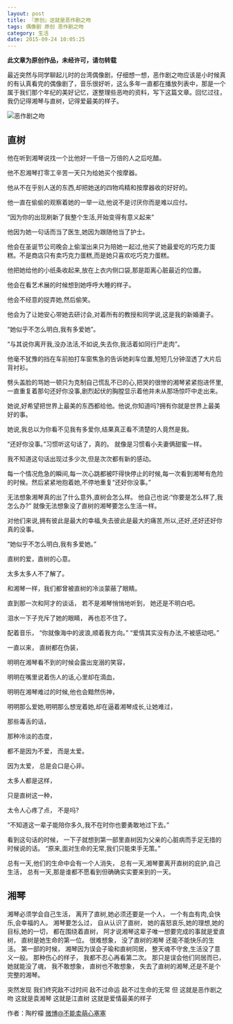 ```yaml
---
layout: post
title: 『原创』这就是恶作剧之吻
tags: 偶像剧 原创 恶作剧之吻
category: 生活
date: 2015-09-24 10:05:25
---
```


**此文章为原创作品，未经许可，请勿转载**

最近突然与同学聊起儿时的台湾偶像剧，仔细想一想，恶作剧之吻应该是小时候真的有认真看完的偶像剧了，音乐很好听，这么多年一直都在播放列表中，那是一个属于我们那个年纪的美好记忆，遂整理些恶吻的资料，写下这篇文章。回忆过往，我仍记得湘琴与直树，记得爱最美的样子。

![恶作剧之吻](http://7xlkoc.com1.z0.glb.clouddn.com/ezj.jpeg)

## 直树

他在听到湘琴说找一个比他好一千倍一万倍的人之后吃醋。

他不忍湘琴打零工辛苦一天只为给她买个按摩器。

他从不在乎别人送的东西,却把她送的四物鸡精和按摩器收的好好的。

他一直在偷偷的观察着她的一举一动,他说不是讨厌你而是难以应付。

“因为你的出现刷新了我整个生活,开始变得有意义起来”

他因为她一句话而当了医生,她因为跟随他当了护士。

他会在圣诞节公司晚会上偷溜出来只为陪她一起过,他买了她最爱吃的巧克力蛋糕。不是商店只有卖巧克力蛋糕,而是她只喜欢吃巧克力蛋糕。

他把她给他的小纸条收起来,放在上衣内侧口袋,那是距离心脏最近的位置。

他会在看艺术展的时候想到她呼呼大睡的样子。

他会不经意的捉弄她,然后偷笑。

他会为了让她安心带她去研讨会,对着所有的教授和同学说,这是我的新婚妻子。

“她似乎不怎么明白,我有多爱她”。

“与其说你离开我,没办法活,不如说,失去你,我活着如同行尸走肉”。

他毫不犹豫的挡在车前拍打车窗焦急的告诉她刹车位置,短短几分钟湿透了大片后背衬衫。

劈头盖脸的骂她一顿只为克制自己慌乱不已的心,把哭的很惨的湘琴紧紧抱进怀里,一直重复着那句还好你没事,剧烈起伏的胸膛显示着他并未从那场惊吓中走出来。

她说,好希望把世界上最美的东西都给他。他说,你知道吗?拥有你就是世界上最美好的事。

她说,我总以为你看不见我有多爱你,结果真正看不清楚的人竟然是我。

“还好你没事。”习惯听这句话了，真的。
就像是习惯看小夫妻俩甜蜜一样。

我不知道这句话出现过多少次,但是次次都有新的感动。

每一个情况危急的瞬间,每一次心跳都被吓得快停止的时候,每一次看到湘琴有危险的时候。然后紧紧地抱着她,不停地重复“还好你没事。”

无法想象湘琴真的出了什么意外,直树会怎么样。
他自己也说:“你要是怎么样了,我怎么办?”
就像无法想象没了直树的湘琴要怎么生活一样。

对他们来说,拥有彼此是最大的幸福,失去彼此是最大的痛苦,所以,还好,还好还好你真的没事。

“她似乎不怎么明白,我有多爱她。”

直树的爱，直树的心意。

太多太多人不了解了。

和湘琴一样，我们都曾被直树的冷淡蒙蔽了眼睛。

直到那一次和阿才的谈话，
若不是湘琴悄悄地听到，
她还是不明白吧。

泪水一下子充斥了她的眼睛，
再也忍不住了。

配着音乐，
“你就像海中的波浪,顺着我方向。”
“爱情其实没有办法,不被感动吧。”

一直以来，
直树都在伪装，

明明在湘琴看不到的时候会露出宠溺的笑容，

明明在嘴里说着伤人的话,心里却在滴血，

明明在湘琴难过的时候,他也会黯然伤神，

明明那么爱她,明明那么想宠着她,却在逼着湘琴成长,让她难过，

那些毒舌的话，

那种冷淡的态度，

都不是因为不爱，
而是太爱。

因为太爱，
总是会口是心非。

太多人都是这样，

只是直树这一种，

太令人心疼了点，
不是吗?

“不知道这一辈子能陪你多久,我不在时你也要勇敢地过下去。”

看到这句话的时候，
一下子就想到第一部里直树因为父亲的心脏病而手足无措的时候说的话。
“原来,面对生命的无常,我们只能束手无策。”

总有一天,他们的生命中会有一个人消失，
总有一天,湘琴要离开直树的庇护,自己生活，
总有一天,那是谁都不愿看到但确确实实要来到的一天。

## 湘琴

湘琴必须学会自己生活，
离开了直树,她必须还要是一个人，
一个有血有肉,会快乐,会幸福的人。
湘琴要怎么过，
自从认识了直树，
她的喜怒哀乐,她的理想,她的目标,她的一切，
都在围绕着直树，
阿才说湘琴这辈子唯一想要完成的事就是爱直树，
直树是她生命的第一位。
很难想象，
没了直树的湘琴 还能不能快乐的生活。
第一部的时候，
湘琴因为误会子瑜和直树同居，
整天魂不守舍,生活没了意义一般。
那种伤心的样子，
我都不忍心再看第二次。
那只是误会他们同居而已，
她就能没了魂，
我不敢想象，
直树也不敢想象，
失去了直树的湘琴,还是不是个完整的湘琴。

突然发现
我们终究敌不过时间 敌不过命运 敌不过生命的无常
但
这就是恶作剧之吻
这就是袁湘琴
这就是江直树
这就是爱情最美的样子

作者：陶柠檬 [微博@不能卖萌心塞塞](http://weibo.com/u/1662536394)